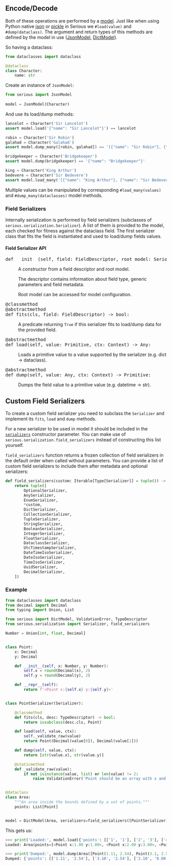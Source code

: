 ## Encode/Decode

Both of these operations are performed by a [model](models.md). 
Just like when using Python native [json][py-json] or [pickle][py-pickle] in Serious we `#load(value)`
and `#dump(dataclass)`. The argument and return types of this methods are defined by the model in use
 ([JsonModel][json-model], [DictModel][dict-model]).

So having a dataclass:
```python
from dataclasses import dataclass

@dataclass
class Character:
    name: str
```

Create an instance of `JsonModel`:  
```python
from serious import JsonModel
    
model = JsonModel(Character)
```

And use its load/dump methods:
```python
lancelot = Character('Sir Lancelot')
assert model.load('{"name": "Sir Lancelot"}') == lancelot

robin = Character('Sir Robin')
galahad = Character('Galahad')
assert model.dump_many([robin, galahad]) == '[{"name": "Sir Robin"}, {"name": "Galahad"}]'

bridgekeeper = Character('Bridgekeeper')
assert model.dump(bridgekeeper) == '{"name": "Bridgekeeper"}'

king = Character('King Arthur')
bedevere = Character('Sir Bedevere')
assert model.load_many('[{"name": "King Arthur"}, {"name": "Sir Bedevere"}]') == [king, bedevere]
```

Multiple values can be manipulated by corresponding `#load_many(values)` and `#dump_many(dataclasses)` model methods.


### Field Serializers
Internally serialization is performed by field serializers (subclasses of `serious.serialization.Serializer`).
A list of them is provided to the model, each checked for fitness against the dataclass field.
The first serializer class that fits the field is instantiated and used to load/dump fields values.

#### Field Serializer API

<dl>
    <dt><pre>def __init__(self, field: FieldDescriptor, root_model: SeriousModel):</pre></dt>
    <dd>
    <p>A constructor from a field descriptor and root model.
    <p>The descriptor contains information about field type, generic parameters and field metadata. 
    <p>Root model can be accessed for model configuration. 
    </dd>
    <dt><pre>@classmethod
@abstractmethod
def fits(cls, field: FieldDescriptor) -> bool:</pre></dt>
    <dd>A predicate returning <code>True</code> if this serializer fits to load/dump data for the provided field.</dd>
    <dt><pre>@abstractmethod
def load(self, value: Primitive, ctx: Context) -> Any:</pre></dt>
    <dd>Loads a primitive value to a value supported by the serializer (e.g. dict -> dataclass).</dd>
    <dt><pre>@abstractmethod
def dump(self, value: Any, ctx: Context) -> Primitive:</pre></dt>
    <dd>Dumps the field value to a primitive value (e.g. datetime -> str).</dd>
</dl>

## Custom Field Serializers
To create a custom field serializer you need to subclass the `Serializer` and 
implement its `fits`, `load` and `dump` methods. 

For a new serializer to be used in model it should be included in the [`serializers`][model-init-serializers]
constructor parameter.
You can make use of `serious.serialization.field_serializers` instead of constructing this list yourself. 

`field_serializers` function returns a frozen collection of field serializers in the default order 
when called without parameters. 
You can provide a list of custom field serializers to include them after metadata and optional serializers:

```python
def field_serializers(custom: Iterable[Type[Serializer]] = tuple()) -> tuple[Type[Serializer], ...]:
    return tuple([
        OptionalSerializer,
        AnySerializer,
        EnumSerializer,
        *custom,
        DictSerializer,
        CollectionSerializer,
        TupleSerializer,
        StringSerializer,
        BooleanSerializer,
        IntegerSerializer,
        FloatSerializer,
        DataclassSerializer,
        UtcTimestampSerializer,
        DateTimeIsoSerializer,
        DateIsoSerializer,
        TimeIsoSerializer,
        UuidSerializer,
        DecimalSerializer,
    ])
```

### Example

```python
from dataclasses import dataclass
from decimal import Decimal
from typing import Union, List

from serious import DictModel, ValidationError, TypeDescriptor
from serious.serialization import Serializer, field_serializers

Number = Union[int, float, Decimal]


class Point:
    x: Decimal
    y: Decimal

    def __init__(self, x: Number, y: Number):
        self.x = round(Decimal(x), 2)
        self.y = round(Decimal(y), 2)

    def __repr__(self):
        return f'<Point x:{self.x} y:{self.y}>'


class PointSerializer(Serializer):

    @classmethod
    def fits(cls, desc: TypeDescriptor) -> bool:
        return issubclass(desc.cls, Point)

    def load(self, value, ctx):
        self._validate_raw(value)
        return Point(Decimal(value[0]), Decimal(value[1]))

    def dump(self, value, ctx):
        return [str(value.x), str(value.y)]

    @staticmethod
    def _validate_raw(value):
        if not isinstance(value, list) or len(value) != 2:
            raise ValidationError('Point should be an array with x and y coordinates')


@dataclass
class Area:
    """An area inside the bounds defined by a set of points."""
    points: List[Point]


model = DictModel(Area, serializers=field_serializers([PointSerializer]))
```
This gets us:
```python
>>> print('Loaded:', model.load({'points': [['1', '1'], ['2', '3'], ['4', '3.2']]}))
Loaded: Area(points=[<Point x:1.00 y:1.00>, <Point x:2.00 y:3.00>, <Point x:4.00 y:3.20>])

>>> print('Dumped:', model.dump(Area([Point(1.11, 2.54), Point(3.1, 2.54), Point(2.1, 0)])))
Dumped: {'points': [['1.11', '2.54'], ['3.10', '2.54'], ['2.10', '0.00']]}
```


[py-json]: https://docs.python.org/3.7/library/json.html#json.load
[py-pickle]: https://docs.python.org/3.7/library/pickle.html#pickle.load
[json-model]: models.md#jsonmodel
[dict-model]: models.md#dictmodel
[model-init-serializers]: models.md#serializers
[iso8601]: https://en.wikipedia.org/wiki/ISO_8601